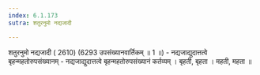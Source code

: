 ```yaml
---
index: 6.1.173
sutra: शतुरनुमो नद्यजादी

---
```

शतुरनुमो नद्यजादी ( 2610) (6293 उपसंख्यानवार्तिकम् ॥ 1 ॥) - नद्यजाद्युदात्तत्वे बृहन्महतोरुपसंख्यानम् - नद्यजाद्युदात्तत्वे बृहन्महतोरुपसंख्यानं कर्तव्यम् । बृहती, बृहता । महती, महता ॥